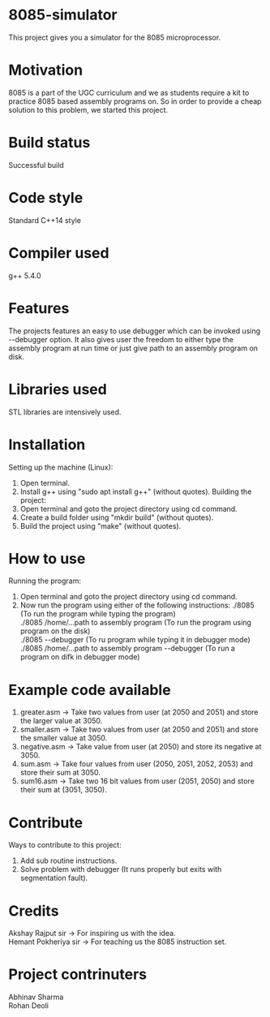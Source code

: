 # 8085-simulator
This project gives you a simulator for the 8085 microprocessor.

# Motivation
8085 is a part of the UGC curriculum and we as students require a kit to practice 8085 based assembly programs on. So in order to provide a cheap solution to this problem, we started this project.

# Build status
Successful build

# Code style
Standard C++14 style

# Compiler used
g++ 5.4.0

# Features
The projects features an easy to use debugger which can be invoked using --debugger option.
It also gives user the freedom to either type the assembly program at run time or just give path to an assembly program on disk.

# Libraries used
STL libraries are intensively used.

# Installation
Setting up the machine (Linux):
1. Open terminal.
2. Install g++ using "sudo apt install g++" (without quotes).
Building the project:
1. Open terminal and goto the project directory using cd command.
2. Create a build folder using "mkdir build" (without quotes).
3. Build the project using "make" (without quotes).

# How to use
Running the program:
1. Open terminal and goto the project directory using cd command.
2. Now run the program using either of the following instructions:
   ./8085 (To run the program while typing the program)  
   ./8085 /home/...path to assembly program (To run the program using program on the disk)  
   ./8085 --debugger (To ru program while typing it in debugger mode)  
   ./8085 /home/...path to assembly program --debugger (To run a program on difk in debugger mode)  

# Example code available
1. greater.asm -> Take two values from user (at 2050 and 2051) and store the larger value at 3050.
2. smaller.asm -> Take two values from user (at 2050 and 2051) and store the smaller value at 3050.
3. negative.asm -> Take value from user (at 2050) and store its negative at 3050.
4. sum.asm -> Take four values from user (2050, 2051, 2052, 2053) and store their sum at 3050.
5. sum16.asm -> Take two 16 bit values from user (2051, 2050) and store their sum at (3051, 3050).

# Contribute
Ways to contribute to this project:
1. Add sub routine instructions.
2. Solve problem with debugger (It runs properly but exits with segmentation fault).

# Credits
Akshay Rajput sir -> For inspiring us with the idea.  
Hemant Pokheriya sir -> For teaching us the 8085 instruction set.  

# Project contrinuters
Abhinav Sharma  
Rohan Deoli
